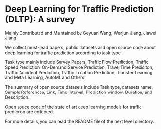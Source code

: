 # Deep Learning for Traffic Prediction (DLTP): A survey

Mainly Contributed and Maintained by Geyuan Wang, Wenjun Jiang, Jiawei Jiang. 

We collect must-read papers, public datasets and open source code about deep learning for traffic prediction according to task type. 

Task type mainly include Survey Papers, Traffic Flow Prediction, Traffic Speed Prediction, On-Demand Service Prediction, Travel Time Prediciton, Traffic Accident Prediction, Traffic Location Prediction, Transfer Learning and Meta Learning, AutoML and Others. 

The summary of open source datasets include Task type, datasets name, Sample References, Link,	Time interval, Prediction window, Duration,	and Description. 

Open souce code of the state of art deep learning models for traffic prediction are collected.

For more details, you can read the README file of the next level directory.